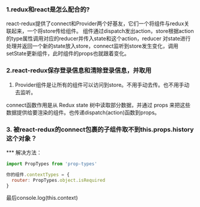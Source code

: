 ### 1.redux和react是怎么配合的?
react-redux提供了connect和Provider两个好基友，它们一个将组件与redux关联起来，一个将store传给组件。
组件通过dispatch发出action，store根据action的type属性调用对应的reducer并传入state和这个action，reducer
对state进行处理并返回一个新的state放入store，connect监听到store发生变化，调用setState更新组件，此时组件的props也就跟着变化。

### 2.react-redux保存登录信息和清除登录信息，并取用
1. Provider组件是让所有的组件可以访问到store。不用手动去传。也不用手动去监听。

connect函数作用是从 Redux state 树中读取部分数据，并通过 props 来把这些数据提供给要渲染的组件。也传递dispatch(action)函数到props。

### 3. 被react-redux的connect包裹的子组件取不到this.props.history这个对象？
*** 解决方法：
```js
import PropTypes from 'prop-types'
```

```js
你的组件.contextTypes = {
  router: PropTypes.object.isRequired
}
```
最后console.log(this.context)
